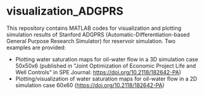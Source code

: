 # visualization_ADGPRS
This repository contains MATLAB codes for visualization and plotting simulation results of Stanford ADGPRS (Automatic-Differentiation-based General Purpose Research Simulator) for reservoir simulation. 
Two examples are provided: 
- Plotting water saturation maps for oil-water flow in a 3D simulation case 50x50x6 (published in "Joint Optimization of Economic Project Life and Well Controls" in SPE Journal: https://doi.org/10.2118/182642-PA)
- Plotting/visualization of water saturation maps for oil-water flow in a 2D simulation case 60x60 (https://doi.org/10.2118/182642-PA)
